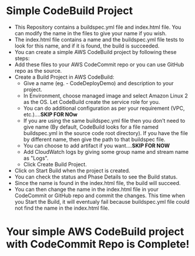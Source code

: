 # Simple CodeBuild Project
- This Repository contains a buildspec.yml file and index.html file. You can modify the name in the files to give your name if you wish.
- The index.html file contains a name and the buildspec.yml file tests to look for this name, and if it is found, the build is succeeded.
- You can create a simple AWS CodeBuild project by following these steps:
- Add these files to your AWS CodeCommit repo or you can use GitHub repo as the source.
- Create a Build Project in AWS CodeBuild:
  - Give a name (eg. - CodeDeployDemo) and description to your project.
  - In Environment, choose managed image and select Amazon Linux 2 as the OS. Let CodeBuild create the service role for you.
  - You can do additional configuration as per your requirement (VPC, etc.)....**SKIP FOR NOw**
  - If you are using the same buildspec.yml file then you don't need to give name (By default, CodeBuild looks for a file          named buildspec.yml in the source code root directory). If you have the file by different name, then give the path to that buildspec file.
  - You can choose to add artifact if you want....**SKIP FOR NOW**
  - Add CloudWatch logs by giving some group name and stream name as "Logs".
  - Click Create Build Project.
- Click on Start Build when the project is created.
- You can check the status and Phase Details to see the Build status.
- Since the name is found in the index.html file, the build will succeed.
- You can then change the name in the index.html file in your CodeCommit or GitHub repo and commit the changes. This time when you Start the Build, it will eventualy fail because buildspec.yml file could not find the name in the index.html file.
# Your simple AWS CodeBuild project with CodeCommit Repo is Complete!
